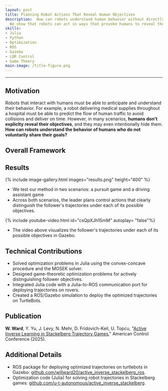 ```yaml
---
layout: post
title: Planning Robot Actions That Reveal Human Objectives
description:  How can robots understand human behavior without directly asking? 
  We show that robots can act in ways that provoke humans to reveal their hidden objectives.
skills: 
- Julia
- Python
- Optimization
- ROS
- Gazebo
- LQR Control
- Game Theory
main-image: /title-figure.png 
---
```


---
## Motivation
Robots that interact with humans must be able to anticipate and understand their behavior. 
For example, a robot delivering medical supplies throughout a hospital must be able to 
predict the flow of human traffic to avoid collisions and deliver on time. However, in
many scenarios, **humans don't expliclty reveal their objectives**, and they may even 
intentionally hide them. **How can robots understand the behavior of humans who do
not voluntarily share their goals?**

## Overall Framework

## Results

{% include image-gallery.html images="results.png" height="400" %}

* We test our method in two scenarios: a pursuit game and a driving assistant game
* Across both scenarios, the leader plans control actions
that clearly distinguish the follower's trajectories under each of its possible objectives.

{% include youtube-video.html id="csQpXJh1SmM" autoplay= "false"%}

* The video above visualizes the follower's trajectories under each of its possible objectives in Gazebo. 
  

## Technical Contributions
* Solved optimization problems in Julia using the convex-concave procedure and the MOSEK solver.
* Designed game-theoretic optimization problems for actively distinguishing follower objectives.
* Integrated Julia code with a Julia-to-ROS communication port for deploying trajectories on rovers.
* Created a ROS/Gazebo simulation to deploy the optimized trajectories on TurtleBots. 

## Publication
**W. Ward**, Y. Yu, J. Levy, N. Mehr, D. Fridovich-Keil, U. Topcu, "[Active Inverse Learning in Stackelberg Trajectory Games](https://arxiv.org/abs/2308.08017)," American Control Conference (2025). 

## Additional Details
* ROS package for deploying optimized trajectories on turtlebots in Gazebo: [github.com/willward20/active_inverse_stackelberg_ros](https://github.com/willward20/active_inverse_stackelberg_ros).
* Optimization code (Julia) for solving robot trajectories in Stackelberg games: [github.com/u-t-autonomous/active_inverse_stackelberg](https://github.com/u-t-autonomous/active_inverse_stackelberg).
